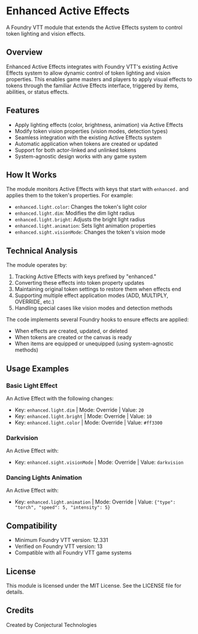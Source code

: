 # Enhanced Active Effects

A Foundry VTT module that extends the Active Effects system to control token lighting and vision effects.

## Overview

Enhanced Active Effects integrates with Foundry VTT's existing Active Effects system to allow dynamic control of token lighting and vision properties. This enables game masters and players to apply visual effects to tokens through the familiar Active Effects interface, triggered by items, abilities, or status effects.

## Features

- Apply lighting effects (color, brightness, animation) via Active Effects
- Modify token vision properties (vision modes, detection types)
- Seamless integration with the existing Active Effects system
- Automatic application when tokens are created or updated
- Support for both actor-linked and unlinked tokens
- System-agnostic design works with any game system

## How It Works

The module monitors Active Effects with keys that start with `enhanced.` and applies them to the token's properties. For example:

- `enhanced.light.color`: Changes the token's light color
- `enhanced.light.dim`: Modifies the dim light radius
- `enhanced.light.bright`: Adjusts the bright light radius
- `enhanced.light.animation`: Sets light animation properties
- `enhanced.sight.visionMode`: Changes the token's vision mode

## Technical Analysis

The module operates by:

1. Tracking Active Effects with keys prefixed by "enhanced."
2. Converting these effects into token property updates
3. Maintaining original token settings to restore them when effects end
4. Supporting multiple effect application modes (ADD, MULTIPLY, OVERRIDE, etc.)
5. Handling special cases like vision modes and detection methods

The code implements several Foundry hooks to ensure effects are applied:
- When effects are created, updated, or deleted
- When tokens are created or the canvas is ready
- When items are equipped or unequipped (using system-agnostic methods)

## Usage Examples

### Basic Light Effect

An Active Effect with the following changes:
- Key: `enhanced.light.dim` | Mode: Override | Value: `20`
- Key: `enhanced.light.bright` | Mode: Override | Value: `10`
- Key: `enhanced.light.color` | Mode: Override | Value: `#ff3300`

### Darkvision

An Active Effect with:
- Key: `enhanced.sight.visionMode` | Mode: Override | Value: `darkvision`

### Dancing Lights Animation

An Active Effect with:
- Key: `enhanced.light.animation` | Mode: Override | Value: `{"type": "torch", "speed": 5, "intensity": 5}`

## Compatibility

- Minimum Foundry VTT version: 12.331
- Verified on Foundry VTT version: 13
- Compatible with all Foundry VTT game systems

## License

This module is licensed under the MIT License. See the LICENSE file for details.

## Credits

Created by Conjectural Technologies
